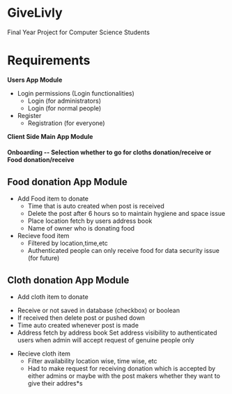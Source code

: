 # GiveLivly
Final Year Project for Computer Science Students
# Requirements
**Users App Module**
  - Login permissions (Login functionalities)
      * Login (for administrators)
      * Login (for normal people)
  - Register
      * Registration (for everyone)

**Client Side Main App Module**
#### Onboarding -- Selection whether to go for cloths donation/receive or Food donation/receive 
## Food donation App Module
  - Add Food item to donate
    - Time that is auto created when post is received
    - Delete the post after 6 hours so to maintain hygiene and space issue
    - Place location fetch by users address book
    - Name of owner who is donating food
  - Recieve food item
    * Filtered by location,time,etc
    * Authenticated people can only receive food for data security issue (for future)
## Cloth donation App Module 
  - Add cloth item to donate
   * Receive or not saved in database (checkbox) or boolean
   * If received then delete post or pushed down
   * Time auto created whenever post is made
   * Address fetch by address book 
        Set address visibility to authenticated users when admin will accept request of genuine people only
 - Recieve cloth item
   * Filter availability location wise, time wise, etc
   * Had to make request for receiving donation which is accepted by either admins or maybe with the post makers whether they want to give their addres*s


